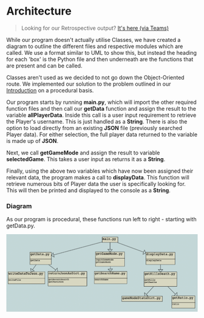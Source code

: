 # Architecture

> Looking for our Retrospective output? 
> [It's here (via Teams)](https://teams.microsoft.com/l/file/49ABE7D5-C95D-465B-B8ED-63E200225C80?tenantId=6e725c29-763a-4f50-81f2-2e254f0133c8&fileType=xlsx&objectUrl=https%3A%2F%2Fgla.sharepoint.com%2Fsites%2Fmsteams_19d476-GroupFour%2FShared%20Documents%2FGroup%20Four%2FGroup4_Retrospective.xlsx&baseUrl=https%3A%2F%2Fgla.sharepoint.com%2Fsites%2Fmsteams_19d476-GroupFour&serviceName=teams&threadId=19:6645007512514573bea2e0363765e6e2@thread.tacv2&groupId=a4a306c3-e31e-48f6-9eb9-f1ee4d95eb4b)

While our program doesn't actually utilise Classes, we have created a diagram to outline the different files and respective modules which are called. We use a format similar to UML to show this, but instead the heading for each 'box' is the Python file and then underneath are the functions that are present and can be called.

Classes aren't used as we decided to not go down the Object-Oriented route. We implemented our solution to the problem outlined in our [Introduction](../README.md) on a procedural basis.

Our program starts by running **main.py**, which will import the other required function files and then call our **getData** function and assign the result to the variable **allPlayerData**. Inside this call is a user input requirement to retrieve the Player's username. This is just handled as a **String**. There is also the option to load directly from an existing **JSON** file (previously searched Player data). For either selection, the full player data returned to the variable is made up of **JSON**.

Next, we call **getGameMode** and assign the result to variable **selectedGame**. This takes a user input as returns it as a **String**.

Finally, using the above two variables which have now been assigned their relevant data, the program makes a call to **displayData**. This function will retrieve numerous bits of Player data the user is specifically looking for. This will then be printed and displayed to the console as a **String**.

### Diagram

As our program is procedural, these functions run left to right - starting with getData.py.

![Architecture Diagram](../resources/architecture-diagram.png)